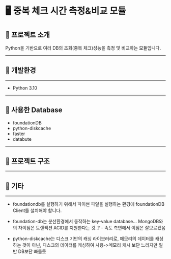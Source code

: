 # 🖥️ 중복 체크 시간 측정&비교 모듈 


## 🌱 프로젝트 소개 
Python을 기반으로 여러 DB의 조회(중복 체크)성능을 측정 및 비교하는 모듈입니다. 

--- 
## 🌱 개발환경 

---
- Python 3.10


---

## 🌱 사용한 Database

- foundationDB
- python-diskcache 
- faster 
- databute 

--- 


## 🌱 프로젝트 구조 

---

## 🌱 기타 


--- 

- foundationdb를 실행하기 위해서 파이썬 파일을 실행하는 환경에 foundationDB Client를 설치해야 합니다. 

- foundation-db는 분산환경에서 동작하는 key-value database... MongoDB와의 차이점은 트랜젝션 ACID를 지원한다는 것..? - 속도 측면에서 이점은 잘모르겠음 

- python-diskcache는 디스크 기반의 캐싱 라이브러리로, 메모리의 데이터를 캐싱하는 것이 아닌, 디스크의 데이터를 캐싱하여 사용->메모리 캐시 보단 느리지만 일반 DB보단 빠를듯


